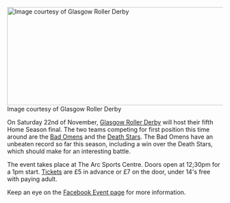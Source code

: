 <html><body><a href="/2014/11/grd-htf.jpg"><img src="/2014/11/grd-htf.jpg" alt="Image courtesy of Glasgow Roller Derby" width="614" height="230" class="size-full wp-image-4215"></a> Image courtesy of Glasgow Roller Derby

On Saturday 22nd of November, <a href="http://glasgowrollerderby.com/">Glasgow Roller Derby</a> will host their fifth Home Season final. The two teams competing for first position this time around are the <a href="https://www.facebook.com/pages/GRD-Bad-Omens/364804600294675?fref=ts">Bad Omens</a> and the <a href="https://www.facebook.com/pages/GRD-Death-Stars/139266509578582?fref=ts">Death Stars</a>. The Bad Omens have an unbeaten record so far this season, including a win over the Death Stars, which should make for an interesting battle.

The event takes place at The Arc Sports Centre. Doors open at 12;30pm for a 1pm start. <a href="http://glasgowrollerderby.com/catalog/tickets">Tickets</a> are £5 in advance or £7 on the door, under 14's free with paying adult.

Keep an eye on the <a href="https://www.facebook.com/events/808918889137444/">Facebook Event page</a> for more information.</body></html>
